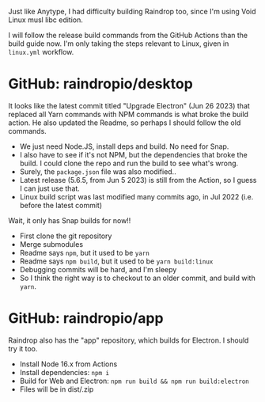 Just like Anytype, I had difficulty building Raindrop too, since I'm using Void Linux musl libc edition.

I will follow the release build commands from the GitHub Actions than the build guide now. I'm only taking the steps relevant to Linux, given in `linux.yml` workflow.

# GitHub: raindropio/desktop
It looks like the latest commit titled "Upgrade Electron" (Jun 26 2023) that replaced all Yarn commands with NPM commands is what broke the build action. He also updated the Readme, so perhaps I should follow the old commands.

- We just need Node.JS, install deps and build. No need for Snap.
- I also have to see if it's not NPM, but the dependencies that broke the build. I could clone the repo and run the build to see what's wrong.
- Surely, the `package.json` file was also modified..
- Latest release (5.6.5, from Jun 5 2023) is still from the Action, so I guess I can just use that.
- Linux build script was last modified many commits ago, in Jul 2022 (i.e. before the latest commit)

Wait, it only has Snap builds for now!!

- First clone the git repository
- Merge submodules
- Readme says `npm`, but it used to be `yarn`
- Readme says `npm build`, but it used to be `yarn build:linux`
- Debugging commits will be hard, and I'm sleepy
- So I think the right way is to checkout to an older commit, and build with `yarn`.
# GitHub: raindropio/app
Raindrop also has the "app" repository, which builds for Electron. I should try it too.

- Install Node 16.x from Actions
- Install dependencies: `npm i`
- Build for Web and Electron: `npm run build && npm run build:electron`
- Files will be in dist/.zip
